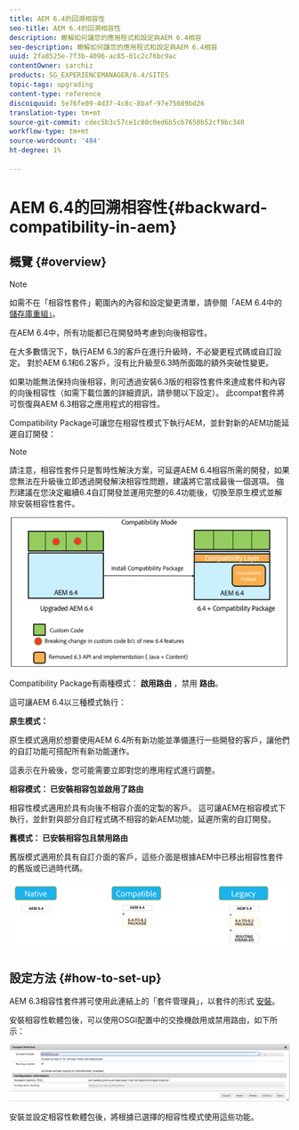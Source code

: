 ```yaml
---
title: AEM 6.4的回溯相容性
seo-title: AEM 6.4的回溯相容性
description: 瞭解如何讓您的應用程式和設定與AEM 6.4相容
seo-description: 瞭解如何讓您的應用程式和設定與AEM 6.4相容
uuid: 2fa8525e-7f3b-4096-ac85-01c2c76bc9ac
contentOwner: sarchiz
products: SG_EXPERIENCEMANAGER/6.4/SITES
topic-tags: upgrading
content-type: reference
discoiquuid: 5e76fe09-4d37-4c8c-8baf-97e75689bd26
translation-type: tm+mt
source-git-commit: cdec5b3c57ce1c80c0ed6b5cb7650b52cf9bc340
workflow-type: tm+mt
source-wordcount: '484'
ht-degree: 1%

---
```



# AEM 6.4的回溯相容性{#backward-compatibility-in-aem}

## 概覽 {#overview}

>[!NOTE]
>
>如需不在「相容性套件」範圍內的內容和設定變更清單，請參閱「AEM 6.4中的 [儲存庫重組」](/help/sites-deploying/repository-restructuring.md)。

在AEM 6.4中，所有功能都已在開發時考慮到向後相容性。

在大多數情況下，執行AEM 6.3的客戶在進行升級時，不必變更程式碼或自訂設定。 對於AEM 6.1和6.2客戶，沒有比升級至6.3時所面臨的額外突破性變更。

如果功能無法保持向後相容，則可透過安裝6.3版的相容性套件來達成套件和內容的向後相容性（如需下載位置的詳細資訊，請參閱以下設定）。 此compat套件將可恢復與AEM 6.3相容之應用程式的相容性。

Compatibility Package可讓您在相容性模式下執行AEM，並針對新的AEM功能延遲自訂開發：

>[!NOTE]
>
>請注意，相容性套件只是暫時性解決方案，可延遲AEM 6.4相容所需的開發，如果您無法在升級後立即透過開發解決相容性問題，建議將它當成最後一個選項。 強烈建議在您決定繼續6.4自訂開發並運用完整的6.4功能後，切換至原生模式並解除安裝相容性套件。

![screen_shot_2018-04-05at4339pm](assets/screen_shot_2018-04-05at43339pm.png)

Compatibility Package有兩種模式： **啟用路由** ，禁用 **路由**。

這可讓AEM 6.4以三種模式執行：

**原生模式：**

原生模式適用於想要使用AEM 6.4所有新功能並準備進行一些開發的客戶，讓他們的自訂功能可搭配所有新功能運作。

這表示在升級後，您可能需要立即對您的應用程式進行調整。

**相容模式： 已安裝相容包並啟用了路由**

相容性模式適用於具有向後不相容介面的定製的客戶。 這可讓AEM在相容模式下執行，並針對與部分自訂程式碼不相容的新AEM功能，延遲所需的自訂開發。

**舊模式： 已安裝相容包且禁用路由**

舊版模式適用於具有自訂介面的客戶，這些介面是根據AEM中已移出相容性套件的舊版或已過時代碼。

![image2018-2-12_23-58-37](assets/image2018-2-12_23-58-37.png)

## 設定方法 {#how-to-set-up}

AEM 6.3相容性套件將可使用此連結上的「套件管理員」，以套件的形式 [安裝](https://www.adobeaemcloud.com/content/marketplace/marketplaceProxy.html?packagePath=/content/companies/public/adobe/packages/cq640/compatpack/aem-compat-cq64-to-cq63)。

安裝相容性軟體包後，可以使用OSGI配置中的交換機啟用或禁用路由，如下所示：

![screen_shot_2017-11-27at122421pm](assets/screen_shot_2017-11-27at122421pm.png)

安裝並設定相容性軟體包後，將根據已選擇的相容性模式使用這些功能。
